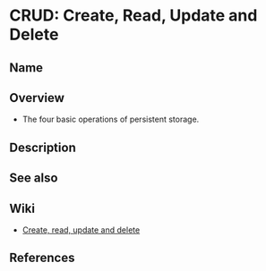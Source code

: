 # CRUD: Create, Read, Update and Delete

## Name

## Overview
- The four basic operations of persistent storage.

## Description

## See also

## Wiki
- [Create, read, update and delete](https://en.wikipedia.org/wiki/Create,_read,_update_and_delete)

## References
